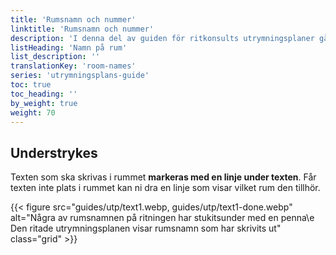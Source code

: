 ```yaml
---
title: 'Rumsnamn och nummer'
linktitle: 'Rumsnamn och nummer'
description: 'I denna del av guiden för ritkonsults utrymningsplaner går vi igenom hur du ska markera rum som ska gråläggas, hyllor och övrig inredning som du vill ha med på utrymningsplanen.'
listHeading: 'Namn på rum'
list_description: ''
translationKey: 'room-names'
series: 'utrymningsplans-guide'
toc: true
toc_heading: ''
by_weight: true
weight: 70
---
```


## Understrykes

Texten som ska skrivas i rummet **markeras med en linje under texten**. Får texten inte plats i rummet kan ni dra en linje som visar vilket rum den tillhör.

{{< figure src="guides/utp/text1.webp, guides/utp/text1-done.webp" alt="Några av rumsnamnen på ritningen har stukitsunder med en penna\e Den ritade utrymningsplanen visar rumsnamn som har skrivits ut" class="grid"  >}}



